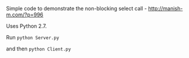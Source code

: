 Simple code to demonstrate the non-blocking select call - <http://manish-m.com/?p=996>

Uses Python 2.7.

Run `python Server.py`

and then `python Client.py`

